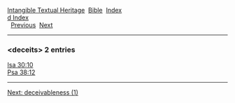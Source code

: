 [Intangible Textual Heritage](../../index)  [Bible](../index) 
[Index](index)   
[d Index](_d_)  
  [Previous](c02907)  [Next](c02909) 

------------------------------------------------------------------------

### &lt;deceits&gt; 2 entries

[Isa 30:10](../kjv/isa030.htm#010)  
[Psa 38:12](../kjv/psa038.htm#012)  

------------------------------------------------------------------------

[Next: deceivableness (1)](c02909)

